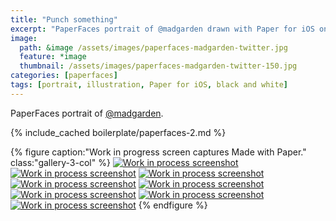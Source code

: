 ```yaml
---
title: "Punch something"
excerpt: "PaperFaces portrait of @madgarden drawn with Paper for iOS on an iPad."
image: 
  path: &image /assets/images/paperfaces-madgarden-twitter.jpg 
  feature: *image
  thumbnail: /assets/images/paperfaces-madgarden-twitter-150.jpg
categories: [paperfaces]
tags: [portrait, illustration, Paper for iOS, black and white]
---
```


PaperFaces portrait of [@madgarden](https://twitter.com/madgarden).

{% include_cached boilerplate/paperfaces-2.md %}

{% figure caption:"Work in progress screen captures Made with Paper." class:"gallery-3-col" %}
[![Work in process screenshot](/assets/images/paperfaces-madgarden-process-1-600.jpg)](/assets/images/paperfaces-madgarden-process-1-lg.jpg)
[![Work in process screenshot](/assets/images/paperfaces-madgarden-process-2-600.jpg)](/assets/images/paperfaces-madgarden-process-2-lg.jpg)
[![Work in process screenshot](/assets/images/paperfaces-madgarden-process-3-600.jpg)](/assets/images/paperfaces-madgarden-process-3-lg.jpg)
[![Work in process screenshot](/assets/images/paperfaces-madgarden-process-4-600.jpg)](/assets/images/paperfaces-madgarden-process-4-lg.jpg)
[![Work in process screenshot](/assets/images/paperfaces-madgarden-process-5-600.jpg)](/assets/images/paperfaces-madgarden-process-5-lg.jpg)
[![Work in process screenshot](/assets/images/paperfaces-madgarden-process-6-600.jpg)](/assets/images/paperfaces-madgarden-process-6-lg.jpg)
[![Work in process screenshot](/assets/images/paperfaces-madgarden-process-7-600.jpg)](/assets/images/paperfaces-madgarden-process-7-lg.jpg)
[![Work in process screenshot](/assets/images/paperfaces-madgarden-process-8-600.jpg)](/assets/images/paperfaces-madgarden-process-8-lg.jpg)
{% endfigure %}
